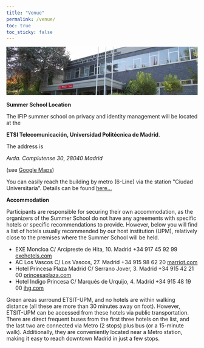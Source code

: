 ```yaml
---
title: "Venue"
permalink: /venue/
toc: true
toc_sticky: false
---
```


![Photo showing the Telecommunications School](/assets/images/etsit.jpg "ETSIT Building")

**Summer School Location**

The IFIP summer school on privacy and identity management will be located at the

**ETSI Telecomunicación, Universidad Politécnica de Madrid**.

The address is 

*Avda. Complutense 30*, *28040 Madrid*

(see [Google Maps](https://maps.app.goo.gl/odGLeDvXwVxwYUVb6))

You can easily reach the building by metro (6-Line) via the station "Ciudad Universitaria". Details can be found [here...](https://www.etsit.upm.es/de/school/about-etsit/how-to-get-to-etsit.html)

**Accommodation**

Participants are responsible for securing their own accommodation, as the organizers of the Summer School do not have any agreements with specific hotels or specific recommendations to provide.
However, below you will find a list of hotels usually recommended by our host institution (UPM), relatively close to the premises where the Summer School will be held.

* EXE Moncloa
C/ Arcipreste de Hita, 10. Madrid
+34 917 45 92 99
[exehotels.com](https://www.eurostarshotels.com/exe-hotels.html)
*	AC Los Vascos
C/ Los Vascos, 27. Madrid
+34 915 98 62 20
[marriot.com](https://www.marriott.com/default.mi)
*	Hotel Princesa Plaza Madrid
C/ Serrano Jover, 3. Madrid
+34 915 42 21 00
[princesaplaza.com](https://www.princesaplaza.com/)
*	Hotel Indigo Princesa
C/ Marqués de Urquijo, 4. Madrid
+34 915 48 19 00
[ihg.com](https://www.ihg.com/hotelindigo/hotels/us/en/madrid/madpc/hoteldetail)

Green areas surround ETSIT-UPM, and no hotels are within walking distance (all these are more than 30 minutes away on foot). However, ETSIT-UPM can be accessed from these hotels via public transportation. There are direct frequent buses from the first three hotels on the list, and the last two are connected via Metro (2 stops) plus bus (or a 15-minute walk). Additionally, they are conveniently located near a Metro station, making it easy to reach downtown Madrid in just a few stops.
